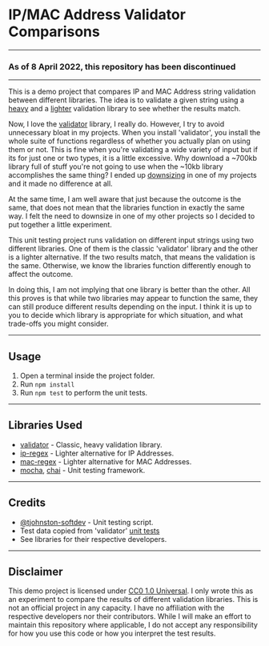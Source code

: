 # IP/MAC Address Validator Comparisons

---

### As of 8 April 2022, this repository has been discontinued

---

This is a demo project that compares IP and MAC Address string validation between different libraries. The idea is to validate a given string using a [heavy](https://www.npmjs.com/package/validator) and a [lighter](https://www.npmjs.com/package/ip-regex) validation library to see whether the results match.

Now, I love the [validator](https://www.npmjs.com/package/validator) library, I really do. However, I try to avoid unnecessary bloat in my projects. When you install 'validator', you install the whole suite of functions regardless of whether you actually plan on using them or not. This is fine when you're validating a wide variety of input but if its for just one or two types, it is a little excessive. Why download a ~700kb library full of stuff you're not going to use when the ~10kb library accomplishes the same thing? I ended up [downsizing](https://github.com/tjohnston-softdev/fox-controller-app/commit/4025ea6656266758a823f2b5910c80346713d77a) in one of my projects and it made no difference at all.

At the same time, I am well aware that just because the outcome is the same, that does not mean that the libraries function in exactly the same way. I felt the need to downsize in one of my other projects so I decided to put together a little experiment.

This unit testing project runs validation on different input strings using two different libraries. One of them is the classic 'validator' library and the other is a lighter alternative. If the two results match, that means the validation is the same. Otherwise, we know the libraries function differently enough to affect the outcome.

In doing this, I am not implying that one library is better than the other. All this proves is that while two libraries may appear to function the same, they can still produce different results depending on the input. I think it is up to you to decide which library is appropriate for which situation, and what trade-offs you might consider.

---

## Usage

1. Open a terminal inside the project folder.
2. Run `npm install`
3. Run `npm test` to perform the unit tests.

---

## Libraries Used

* [validator](https://www.npmjs.com/package/validator) - Classic, heavy validation library.
* [ip-regex](https://www.npmjs.com/package/ip-regex) - Lighter alternative for IP Addresses.
* [mac-regex](https://www.npmjs.com/package/mac-regex) - Lighter alternative for MAC Addresses.
* [mocha](https://mochajs.org/), [chai](https://www.chaijs.com/) - Unit testing framework.

---

## Credits

* [@tjohnston-softdev](https://github.com/tjohnston-softdev) - Unit testing script.
* Test data copied from 'validator' [unit tests](https://github.com/validatorjs/validator.js/blob/master/test/validators.js)
* See libraries for their respective developers.

---

## Disclaimer

This demo project is licensed under [CC0 1.0 Universal](https://creativecommons.org/publicdomain/zero/1.0/). I only wrote this as an experiment to compare the results of different validation libraries. This is not an official project in any capacity. I have no affiliation with the respective developers nor their contributors. While I will make an effort to maintain this repository where applicable, I do not accept any responsibility for how you use this code or how you interpret the test results.
